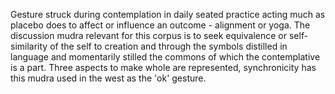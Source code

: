 Gesture struck during contemplation in daily seated practice acting much as placebo does to affect or influence an outcome - alignment or yoga. The discussion mudra relevant for this corpus is to seek equivalence or self-similarity of the self to creation and through the symbols distilled in language and momentarily stilled the commons of which the contemplative is a part. Three aspects to make whole are represented, synchronicity has this mudra used in the west as the 'ok' gesture.